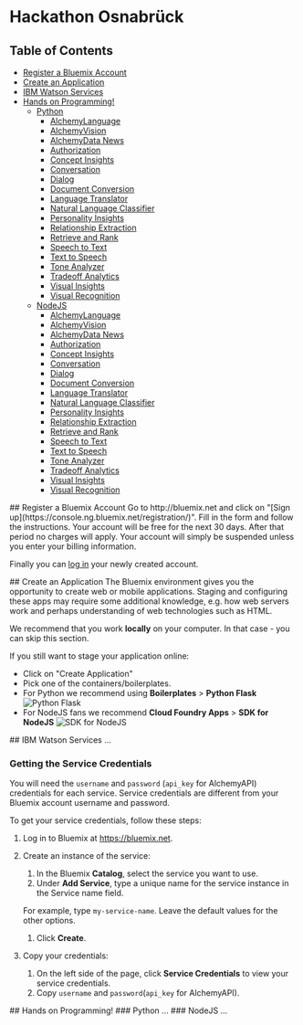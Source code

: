 # Hackathon Osnabrück

## Table of Contents
  * [Register a Bluemix Account](#bluemixlogin)
  * [Create an Application](#createapp)
  * [IBM Watson Services](#services)
  * [Hands on Programming!](#programming)
    * [Python](#python)
      * [AlchemyLanguage](#alchemylanguage)
      * [AlchemyVision](#alchemyvision)
      * [AlchemyData News](#alchemydata-news)
      * [Authorization](#authorization)
      * [Concept Insights](#concept-insights)
      * [Conversation](#conversation)
      * [Dialog](#dialog)
      * [Document Conversion](#document-conversion)
      * [Language Translator](#language-translator)
      * [Natural Language Classifier](#natural-language-classifier)
      * [Personality Insights](#personality-insights)
      * [Relationship Extraction](#relationship-extraction)
      * [Retrieve and Rank](#retrieve-and-rank)
      * [Speech to Text](#speech-to-text)
      * [Text to Speech](#text-to-speech)
      * [Tone Analyzer](#tone-analyzer)
      * [Tradeoff Analytics](#tradeoff-analytics)
      * [Visual Insights](#visual-insights)
      * [Visual Recognition](#visual-recognition)
    * [NodeJS](#nodejs)
      * [AlchemyLanguage](#alchemylanguage2)
      * [AlchemyVision](#alchemyvision2)
      * [AlchemyData News](#alchemydata-news2)
      * [Authorization](#authorization2)
      * [Concept Insights](#concept-insights2)
      * [Conversation](#conversation2)
      * [Dialog](#dialog2)
      * [Document Conversion](#document-conversion2)
      * [Language Translator](#language-translator2)
      * [Natural Language Classifier](#natural-language-classifier2)
      * [Personality Insights](#personality-insights2)
      * [Relationship Extraction](#relationship-extraction2)
      * [Retrieve and Rank](#retrieve-and-rank2)
      * [Speech to Text](#speech-to-text2)
      * [Text to Speech](#text-to-speech2)
      * [Tone Analyzer](#tone-analyzer2)
      * [Tradeoff Analytics](#tradeoff-analytics2)
      * [Visual Insights](#visual-insights2)
      * [Visual Recognition](#visual-recognition2)


<a name="bluemixlogin" />
## Register a Bluemix Account
Go to http://bluemix.net and click on "[Sign up](https://console.ng.bluemix.net/registration/)". Fill in the form and follow the instructions. Your account will be free for the next 30 days. After that period no charges will apply. Your account will simply be suspended unless you enter your billing information.

Finally you can [log in](https://idaas.iam.ibm.com/) your newly created account.


<a name="createapp" />
## Create an Application
The Bluemix environment gives you the opportunity to create web or mobile applications. Staging and configuring these apps may require some additional knowledge, e.g. how web servers work and perhaps understanding of web technologies such as HTML.

We recommend that you work **locally** on your computer. In that case - you can skip this section.

If you still want to stage your application online:
  - Click on "Create Application"
  - Pick one of the containers/boilerplates.
   - For Python we recommend using **Boilerplates** > **Python Flask**
   ![Python Flask](https://ace-catalog-production-20161118-121417.cdn.eu-gb.bluemix.net/catalog/image/rest/templates/pythonFlaskStarter/cachedIcon/large/0)
   - For NodeJS fans we recommend **Cloud Foundry Apps** > **SDK for NodeJS**
   ![SDK for NodeJS](https://ace-catalog-production-20161118-121417.cdn.eu-gb.bluemix.net/catalog/image/rest/templates/nodejsHelloWorld/cachedIcon/large/0)


<a name="services" />
## IBM Watson Services
...

### Getting the Service Credentials
You will need the `username` and `password` (`api_key` for AlchemyAPI) credentials for each service. Service credentials are different from your Bluemix account username and password.

To get your service credentials, follow these steps:
 1. Log in to Bluemix at https://bluemix.net.

 1. Create an instance of the service:
     1. In the Bluemix **Catalog**, select the service you want to use.
     1. Under **Add Service**, type a unique name for the service instance in the Service name field.
     
     For example, type `my-service-name`. Leave the default values for the other options.
     1. Click **Create**.

 1. Copy your credentials:
     1. On the left side of the page, click **Service Credentials** to view your service credentials.
     1. Copy `username` and `password`(`api_key` for AlchemyAPI).

<a name="programming" />
## Hands on Programming!

<a name="python" />
### Python
...

<a name="nodejs" />
### NodeJS
...
